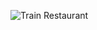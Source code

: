 ![Train Restaurant](https://github.com/user-attachments/assets/ec3954e1-5773-43c8-aa94-eea56fe5c730)
